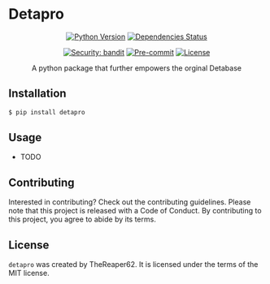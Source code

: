# Detapro
<div align="center">

[![Python Version](https://img.shields.io/pypi/pyversions/detapro.svg)](https://pypi.org/project/detapro/)
[![Dependencies Status](https://img.shields.io/badge/dependencies-up%20to%20date-brightgreen.svg)](https://github.com/TheReaper62/detapro/pulls?utf8=%E2%9C%93&q=is%3Apr%20author%3Aapp%2Fdependabot)

[![Security: bandit](https://img.shields.io/badge/security-bandit-green.svg)](https://github.com/PyCQA/bandit)
[![Pre-commit](https://img.shields.io/badge/pre--commit-enabled-brightgreen?logo=pre-commit&logoColor=white)](https://github.com/TheReaper62/detapro/blob/master/.pre-commit-config.yaml)
[![License](https://img.shields.io/github/license/TheReaper62/detapro)](https://github.com/TheReaper62/detapro/blob/master/LICENSE)

A python package that further empowers the orginal Detabase 

</div>

## Installation

```bash
$ pip install detapro
```

## Usage

- TODO

## Contributing

Interested in contributing? Check out the contributing guidelines. Please note that this project is released with a Code of Conduct. By contributing to this project, you agree to abide by its terms.

## License

`detapro` was created by TheReaper62. It is licensed under the terms of the MIT license.
